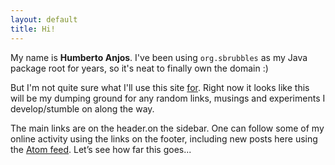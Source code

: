 ```yaml
---
layout: default
title: Hi!
---
```


My name is **Humberto Anjos**. I've been using `org.sbrubbles` as my Java package root for years, so it's neat to finally own the domain :) 

But I'm not quite sure what I'll use this site [for](http://wiki.c2.com/?EndingWithaPreposition). Right now it looks like this will be my dumping ground for any random links, musings and experiments I develop/stumble on along the way.

The main links are <span class='only-sm'>on the header.</span><span class='only-md'>on the sidebar.</span> One can follow some of my online activity using the links on the footer, including new posts here using the [Atom feed](/feed.xml). Let’s see how far this goes...
